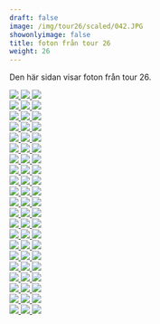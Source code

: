 ```yaml
---  
draft: false  
image: /img/tour26/scaled/042.JPG  
showonlyimage: false  
title: foton från tour 26  
weight: 26  
---
```


Den här sidan visar foton från tour 26.

<div class="col-md-8"> <div class="row">  
<a href="/img/tour26/scaled/001.JPG" data-toggle="lightbox"         data-gallery="example-gallery" class="col-sm-4">
<img src="/img/tour26/thumbs/001.JPG" class="img-fluid"> </a>  
<a href="/img/tour26/scaled/002.JPG" data-toggle="lightbox"         data-gallery="example-gallery" class="col-sm-4">
<img src="/img/tour26/thumbs/002.JPG" class="img-fluid"> </a>  
<a href="/img/tour26/scaled/003.JPG" data-toggle="lightbox"         data-gallery="example-gallery" class="col-sm-4">
<img src="/img/tour26/thumbs/003.JPG" class="img-fluid"> </a> </div>
<div class="row">  
<a href="/img/tour26/scaled/004.JPG" data-toggle="lightbox"         data-gallery="example-gallery" class="col-sm-4">
<img src="/img/tour26/thumbs/004.JPG" class="img-fluid"> </a>  
<a href="/img/tour26/scaled/005.JPG" data-toggle="lightbox"         data-gallery="example-gallery" class="col-sm-4">
<img src="/img/tour26/thumbs/005.JPG" class="img-fluid"> </a>  
<a href="/img/tour26/scaled/006.JPG" data-toggle="lightbox"         data-gallery="example-gallery" class="col-sm-4">
<img src="/img/tour26/thumbs/006.JPG" class="img-fluid"> </a> </div>
<div class="row">  
<a href="/img/tour26/scaled/007.JPG" data-toggle="lightbox"         data-gallery="example-gallery" class="col-sm-4">
<img src="/img/tour26/thumbs/007.JPG" class="img-fluid"> </a>  
<a href="/img/tour26/scaled/008.JPG" data-toggle="lightbox"         data-gallery="example-gallery" class="col-sm-4">
<img src="/img/tour26/thumbs/008.JPG" class="img-fluid"> </a>  
<a href="/img/tour26/scaled/009.JPG" data-toggle="lightbox"         data-gallery="example-gallery" class="col-sm-4">
<img src="/img/tour26/thumbs/009.JPG" class="img-fluid"> </a> </div>
<div class="row">  
<a href="/img/tour26/scaled/010.JPG" data-toggle="lightbox"         data-gallery="example-gallery" class="col-sm-4">
<img src="/img/tour26/thumbs/010.JPG" class="img-fluid"> </a>  
<a href="/img/tour26/scaled/011.JPG" data-toggle="lightbox"         data-gallery="example-gallery" class="col-sm-4">
<img src="/img/tour26/thumbs/011.JPG" class="img-fluid"> </a>  
<a href="/img/tour26/scaled/012.JPG" data-toggle="lightbox"         data-gallery="example-gallery" class="col-sm-4">
<img src="/img/tour26/thumbs/012.JPG" class="img-fluid"> </a> </div>
<div class="row">  
<a href="/img/tour26/scaled/013.JPG" data-toggle="lightbox"         data-gallery="example-gallery" class="col-sm-4">
<img src="/img/tour26/thumbs/013.JPG" class="img-fluid"> </a>  
<a href="/img/tour26/scaled/014.JPG" data-toggle="lightbox"         data-gallery="example-gallery" class="col-sm-4">
<img src="/img/tour26/thumbs/014.JPG" class="img-fluid"> </a>  
<a href="/img/tour26/scaled/015.JPG" data-toggle="lightbox"         data-gallery="example-gallery" class="col-sm-4">
<img src="/img/tour26/thumbs/015.JPG" class="img-fluid"> </a> </div>
<div class="row">  
<a href="/img/tour26/scaled/016.JPG" data-toggle="lightbox"         data-gallery="example-gallery" class="col-sm-4">
<img src="/img/tour26/thumbs/016.JPG" class="img-fluid"> </a>  
<a href="/img/tour26/scaled/017.JPG" data-toggle="lightbox"         data-gallery="example-gallery" class="col-sm-4">
<img src="/img/tour26/thumbs/017.JPG" class="img-fluid"> </a>  
<a href="/img/tour26/scaled/018.JPG" data-toggle="lightbox"         data-gallery="example-gallery" class="col-sm-4">
<img src="/img/tour26/thumbs/018.JPG" class="img-fluid"> </a> </div>
<div class="row">  
<a href="/img/tour26/scaled/019.JPG" data-toggle="lightbox"         data-gallery="example-gallery" class="col-sm-4">
<img src="/img/tour26/thumbs/019.JPG" class="img-fluid"> </a>  
<a href="/img/tour26/scaled/020.JPG" data-toggle="lightbox"         data-gallery="example-gallery" class="col-sm-4">
<img src="/img/tour26/thumbs/020.JPG" class="img-fluid"> </a>  
<a href="/img/tour26/scaled/021.JPG" data-toggle="lightbox"         data-gallery="example-gallery" class="col-sm-4">
<img src="/img/tour26/thumbs/021.JPG" class="img-fluid"> </a> </div>
<div class="row">  
<a href="/img/tour26/scaled/022.JPG" data-toggle="lightbox"         data-gallery="example-gallery" class="col-sm-4">
<img src="/img/tour26/thumbs/022.JPG" class="img-fluid"> </a>  
<a href="/img/tour26/scaled/023.JPG" data-toggle="lightbox"         data-gallery="example-gallery" class="col-sm-4">
<img src="/img/tour26/thumbs/023.JPG" class="img-fluid"> </a>  
<a href="/img/tour26/scaled/024.JPG" data-toggle="lightbox"         data-gallery="example-gallery" class="col-sm-4">
<img src="/img/tour26/thumbs/024.JPG" class="img-fluid"> </a> </div>
<div class="row">  
<a href="/img/tour26/scaled/025.JPG" data-toggle="lightbox"         data-gallery="example-gallery" class="col-sm-4">
<img src="/img/tour26/thumbs/025.JPG" class="img-fluid"> </a>  
<a href="/img/tour26/scaled/026.JPG" data-toggle="lightbox"         data-gallery="example-gallery" class="col-sm-4">
<img src="/img/tour26/thumbs/026.JPG" class="img-fluid"> </a>  
<a href="/img/tour26/scaled/027.JPG" data-toggle="lightbox"         data-gallery="example-gallery" class="col-sm-4">
<img src="/img/tour26/thumbs/027.JPG" class="img-fluid"> </a> </div>
<div class="row">  
<a href="/img/tour26/scaled/028.JPG" data-toggle="lightbox"         data-gallery="example-gallery" class="col-sm-4">
<img src="/img/tour26/thumbs/028.JPG" class="img-fluid"> </a>  
<a href="/img/tour26/scaled/029.JPG" data-toggle="lightbox"         data-gallery="example-gallery" class="col-sm-4">
<img src="/img/tour26/thumbs/029.JPG" class="img-fluid"> </a>  
<a href="/img/tour26/scaled/030.JPG" data-toggle="lightbox"         data-gallery="example-gallery" class="col-sm-4">
<img src="/img/tour26/thumbs/030.JPG" class="img-fluid"> </a> </div>
<div class="row">  
<a href="/img/tour26/scaled/031.JPG" data-toggle="lightbox"         data-gallery="example-gallery" class="col-sm-4">
<img src="/img/tour26/thumbs/031.JPG" class="img-fluid"> </a>  
<a href="/img/tour26/scaled/032.JPG" data-toggle="lightbox"         data-gallery="example-gallery" class="col-sm-4">
<img src="/img/tour26/thumbs/032.JPG" class="img-fluid"> </a>  
<a href="/img/tour26/scaled/033.JPG" data-toggle="lightbox"         data-gallery="example-gallery" class="col-sm-4">
<img src="/img/tour26/thumbs/033.JPG" class="img-fluid"> </a> </div>
<div class="row">  
<a href="/img/tour26/scaled/034.JPG" data-toggle="lightbox"         data-gallery="example-gallery" class="col-sm-4">
<img src="/img/tour26/thumbs/034.JPG" class="img-fluid"> </a>  
<a href="/img/tour26/scaled/035.JPG" data-toggle="lightbox"         data-gallery="example-gallery" class="col-sm-4">
<img src="/img/tour26/thumbs/035.JPG" class="img-fluid"> </a>  
<a href="/img/tour26/scaled/036.JPG" data-toggle="lightbox"         data-gallery="example-gallery" class="col-sm-4">
<img src="/img/tour26/thumbs/036.JPG" class="img-fluid"> </a> </div>
<div class="row">  
<a href="/img/tour26/scaled/037.JPG" data-toggle="lightbox"         data-gallery="example-gallery" class="col-sm-4">
<img src="/img/tour26/thumbs/037.JPG" class="img-fluid"> </a>  
<a href="/img/tour26/scaled/038.JPG" data-toggle="lightbox"         data-gallery="example-gallery" class="col-sm-4">
<img src="/img/tour26/thumbs/038.JPG" class="img-fluid"> </a>  
<a href="/img/tour26/scaled/039.JPG" data-toggle="lightbox"         data-gallery="example-gallery" class="col-sm-4">
<img src="/img/tour26/thumbs/039.JPG" class="img-fluid"> </a> </div>
<div class="row">  
<a href="/img/tour26/scaled/040.JPG" data-toggle="lightbox"         data-gallery="example-gallery" class="col-sm-4">
<img src="/img/tour26/thumbs/040.JPG" class="img-fluid"> </a>  
<a href="/img/tour26/scaled/041.JPG" data-toggle="lightbox"         data-gallery="example-gallery" class="col-sm-4">
<img src="/img/tour26/thumbs/041.JPG" class="img-fluid"> </a>  
<a href="/img/tour26/scaled/042.JPG" data-toggle="lightbox"         data-gallery="example-gallery" class="col-sm-4">
<img src="/img/tour26/thumbs/042.JPG" class="img-fluid"> </a> </div>
<div class="row">  
<a href="/img/tour26/scaled/043.JPG" data-toggle="lightbox"         data-gallery="example-gallery" class="col-sm-4">
<img src="/img/tour26/thumbs/043.JPG" class="img-fluid"> </a>  
<a href="/img/tour26/scaled/044.JPG" data-toggle="lightbox"         data-gallery="example-gallery" class="col-sm-4">
<img src="/img/tour26/thumbs/044.JPG" class="img-fluid"> </a>  
<a href="/img/tour26/scaled/045.JPG" data-toggle="lightbox"         data-gallery="example-gallery" class="col-sm-4">
<img src="/img/tour26/thumbs/045.JPG" class="img-fluid"> </a> </div>
<div class="row">  
<a href="/img/tour26/scaled/046.JPG" data-toggle="lightbox"         data-gallery="example-gallery" class="col-sm-4">
<img src="/img/tour26/thumbs/046.JPG" class="img-fluid"> </a>  
<a href="/img/tour26/scaled/047.JPG" data-toggle="lightbox"         data-gallery="example-gallery" class="col-sm-4">
<img src="/img/tour26/thumbs/047.JPG" class="img-fluid"> </a>  
<a href="/img/tour26/scaled/048.JPG" data-toggle="lightbox"         data-gallery="example-gallery" class="col-sm-4">
<img src="/img/tour26/thumbs/048.JPG" class="img-fluid"> </a> </div>
<div class="row">  
<a href="/img/tour26/scaled/049.JPG" data-toggle="lightbox"         data-gallery="example-gallery" class="col-sm-4">
<img src="/img/tour26/thumbs/049.JPG" class="img-fluid"> </a>  
<a href="/img/tour26/scaled/050.JPG" data-toggle="lightbox"         data-gallery="example-gallery" class="col-sm-4">
<img src="/img/tour26/thumbs/050.JPG" class="img-fluid"> </a>  
<a href="/img/tour26/scaled/051.JPG" data-toggle="lightbox"         data-gallery="example-gallery" class="col-sm-4">
<img src="/img/tour26/thumbs/051.JPG" class="img-fluid"> </a> </div>
<div class="row">  
<a href="/img/tour26/scaled/052.JPG" data-toggle="lightbox"         data-gallery="example-gallery" class="col-sm-4">
<img src="/img/tour26/thumbs/052.JPG" class="img-fluid"> </a>  
<a href="/img/tour26/scaled/053.JPG" data-toggle="lightbox"         data-gallery="example-gallery" class="col-sm-4">
<img src="/img/tour26/thumbs/053.JPG" class="img-fluid"> </a>  
<a href="/img/tour26/scaled/054.JPG" data-toggle="lightbox"         data-gallery="example-gallery" class="col-sm-4">
<img src="/img/tour26/thumbs/054.JPG" class="img-fluid"> </a> </div>
<div class="row">  
<a href="/img/tour26/scaled/055.JPG" data-toggle="lightbox"         data-gallery="example-gallery" class="col-sm-4">
<img src="/img/tour26/thumbs/055.JPG" class="img-fluid"> </a>  
<a href="/img/tour26/scaled/056.JPG" data-toggle="lightbox"         data-gallery="example-gallery" class="col-sm-4">
<img src="/img/tour26/thumbs/056.JPG" class="img-fluid"> </a>  
<a href="/img/tour26/scaled/057.JPG" data-toggle="lightbox"         data-gallery="example-gallery" class="col-sm-4">
<img src="/img/tour26/thumbs/057.JPG" class="img-fluid"> </a> </div>
<div class="row">  
<a href="/img/tour26/scaled/058.JPG" data-toggle="lightbox"         data-gallery="example-gallery" class="col-sm-4">
<img src="/img/tour26/thumbs/058.JPG" class="img-fluid"> </a>  
<a href="/img/tour26/scaled/059.JPG" data-toggle="lightbox"         data-gallery="example-gallery" class="col-sm-4">
<img src="/img/tour26/thumbs/059.JPG" class="img-fluid"> </a>  
<a href="/img/tour26/scaled/060.JPG" data-toggle="lightbox"         data-gallery="example-gallery" class="col-sm-4">
<img src="/img/tour26/thumbs/060.JPG" class="img-fluid"> </a> </div>
<div class="row">  
<a href="/img/tour26/scaled/061.JPG" data-toggle="lightbox"         data-gallery="example-gallery" class="col-sm-4">
<img src="/img/tour26/thumbs/061.JPG" class="img-fluid"> </a>  
<a href="/img/tour26/scaled/062.JPG" data-toggle="lightbox"         data-gallery="example-gallery" class="col-sm-4">
<img src="/img/tour26/thumbs/062.JPG" class="img-fluid"> </a>  
<a href="/img/tour26/scaled/063.PNG" data-toggle="lightbox"         data-gallery="example-gallery" class="col-sm-4">
<img src="/img/tour26/thumbs/063.PNG" class="img-fluid"> </a> </div>
</div>
